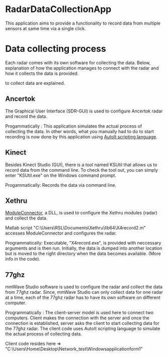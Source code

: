# RadarDataCollectionApp

This application aims to provide a functionality to record data from multiple sensors at same time via a single click.


# Data collecting process
Each radar comes with its own software for collecting the data. Below, explanation of how the application manages to connect with the radar and how it collects the data is provided. 

to collect data are explained. 


## Ancertok

The Graphical User Interface (SDR-GUI) is used to configure Ancertok radar and record the data. 

Progammatically : This application simulates the actual process of collecting the data. In other words, what you manually had
to do to start recording is now done by this application using [AutoIt scripting language](https://www.autoitscript.com/site/). 

## Kinect

Besides Kinect Studio (GUI), there is a tool named KSUtil that allows us to record data from the command line. To check the tool out, you can simply enter "KSUtil.exe" on the Windows command prompt. 

Progammatically: Records the data via command line. 

## Xethru

[ModuleConnector]( https://www.xethru.com/community/resources/module-connector-windows.78/), a DLL, is used to configure the Xethru modules (radar) and collect the data. 

Matlab script "C:\Users\RSL\Documents\Xethru\lib64\X4record2.m" accesses ModuleConnector and configures the radar. 


Programmatically: Executable, "X4record.exe", is provided with neccessary arguments and is then run. Initially, the data is dumped into another location but is moved to the right directory when the data becomes available. (More info in the code). 

## 77ghz

mmWave Studio software is used to configure the radar and collect the data from 77ghz radar. Since, mmWave Studio can only collect data for one radar at a time, each of the 77ghz radar has to have its own software on different computer.

Programmatically : The client-server model is used here to connect two computers. Client makes the connection with the server and once the connection is established, server asks the client to start collecting data for the 77ghz radar. The client code uses AutoIt scripting language to simulate the actual process of collecting data. 

Client code resides here => "C:\Users\Home\Desktop\Network_test\Windowsapplicationform1" 


